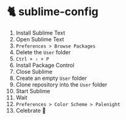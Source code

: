 # 🐈 sublime-config

1. Install Sublime Text
2. Open Sublime Text
3. `Preferences > Browse Packages`
4. Delete the `User` folder
5. `Ctrl + ⇧ + P`
6. Install Package Control
7. Close Sublime
8. Create an empty `User` folder
9. Clone repository into the `User` folder
10. Start Sublime
11. Wait
12. `Preferences > Color Scheme > Palenight`
13. Celebrate 🎉
